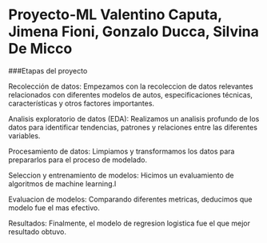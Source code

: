 # Proyecto-ML Valentino Caputa, Jimena Fioni, Gonzalo Ducca, Silvina De Micco
###Etapas del proyecto

Recolección de datos: Empezamos con la recoleccion de datos relevantes relacionados con diferentes modelos de autos, especificaciones técnicas, características y otros factores importantes.

Analisis exploratorio de datos (EDA): Realizamos un analisis profundo de los datos para identificar tendencias, patrones y relaciones entre las diferentes variables.

Procesamiento de datos: Limpiamos y transformamos los datos para prepararlos para el proceso de modelado. 

Seleccion y entrenamiento de modelos: Hicimos un evaluamiento de algoritmos de machine learning.l

Evaluacion de modelos: Comparando diferentes metricas, deducimos que modelo fue el mas efectivo.

Resultados: Finalmente, el modelo de regresion logistica fue el que mejor resultado obtuvo.
